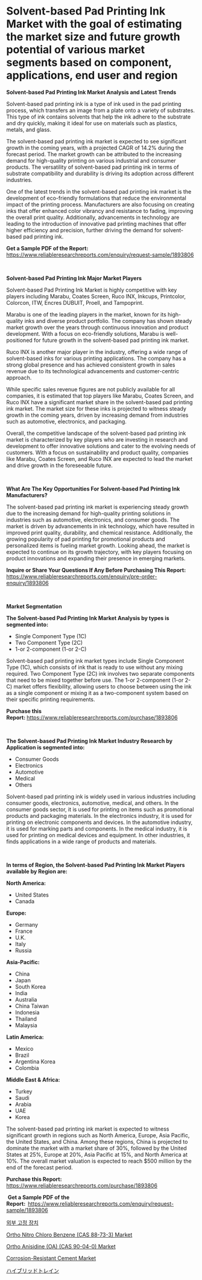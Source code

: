 <p><h1>Solvent-based Pad Printing Ink Market with the goal of estimating the market size and future growth potential of various market segments based on component, applications, end user and region</h1></p><p><strong>Solvent-based Pad Printing Ink Market Analysis and Latest Trends</strong></p>
<p><p>Solvent-based pad printing ink is a type of ink used in the pad printing process, which transfers an image from a plate onto a variety of substrates. This type of ink contains solvents that help the ink adhere to the substrate and dry quickly, making it ideal for use on materials such as plastics, metals, and glass.</p><p>The solvent-based pad printing ink market is expected to see significant growth in the coming years, with a projected CAGR of 14.2% during the forecast period. The market growth can be attributed to the increasing demand for high-quality printing on various industrial and consumer products. The versatility of solvent-based pad printing ink in terms of substrate compatibility and durability is driving its adoption across different industries.</p><p>One of the latest trends in the solvent-based pad printing ink market is the development of eco-friendly formulations that reduce the environmental impact of the printing process. Manufacturers are also focusing on creating inks that offer enhanced color vibrancy and resistance to fading, improving the overall print quality. Additionally, advancements in technology are leading to the introduction of innovative pad printing machines that offer higher efficiency and precision, further driving the demand for solvent-based pad printing ink.</p></p>
<p><strong>Get a Sample PDF of the Report:&nbsp;</strong> <a href="https://www.reliableresearchreports.com/enquiry/request-sample/1893806">https://www.reliableresearchreports.com/enquiry/request-sample/1893806</a></p>
<p>&nbsp;</p>
<p><strong>Solvent-based Pad Printing Ink Major Market Players</strong></p>
<p><p>Solvent-based Pad Printing Ink Market is highly competitive with key players including Marabu, Coates Screen, Ruco INX, Inkcups, Printcolor, Colorcon, ITW, Encres DUBUIT, Proell, and Tampoprint. </p><p>Marabu is one of the leading players in the market, known for its high-quality inks and diverse product portfolio. The company has shown steady market growth over the years through continuous innovation and product development. With a focus on eco-friendly solutions, Marabu is well-positioned for future growth in the solvent-based pad printing ink market.</p><p>Ruco INX is another major player in the industry, offering a wide range of solvent-based inks for various printing applications. The company has a strong global presence and has achieved consistent growth in sales revenue due to its technological advancements and customer-centric approach.</p><p>While specific sales revenue figures are not publicly available for all companies, it is estimated that top players like Marabu, Coates Screen, and Ruco INX have a significant market share in the solvent-based pad printing ink market. The market size for these inks is projected to witness steady growth in the coming years, driven by increasing demand from industries such as automotive, electronics, and packaging.</p><p>Overall, the competitive landscape of the solvent-based pad printing ink market is characterized by key players who are investing in research and development to offer innovative solutions and cater to the evolving needs of customers. With a focus on sustainability and product quality, companies like Marabu, Coates Screen, and Ruco INX are expected to lead the market and drive growth in the foreseeable future.</p></p>
<p>&nbsp;</p>
<p><strong>What Are The Key Opportunities For Solvent-based Pad Printing Ink Manufacturers?</strong></p>
<p><p>The solvent-based pad printing ink market is experiencing steady growth due to the increasing demand for high-quality printing solutions in industries such as automotive, electronics, and consumer goods. The market is driven by advancements in ink technology, which have resulted in improved print quality, durability, and chemical resistance. Additionally, the growing popularity of pad printing for promotional products and personalized items is fueling market growth. Looking ahead, the market is expected to continue on its growth trajectory, with key players focusing on product innovations and expanding their presence in emerging markets.</p></p>
<p><strong>Inquire or Share Your Questions If Any Before Purchasing This Report:</strong> <a href="https://www.reliableresearchreports.com/enquiry/pre-order-enquiry/1893806">https://www.reliableresearchreports.com/enquiry/pre-order-enquiry/1893806</a></p>
<p>&nbsp;</p>
<p><strong>Market Segmentation</strong></p>
<p><strong>The Solvent-based Pad Printing Ink Market Analysis by types is segmented into:</strong></p>
<p><ul><li>Single Component Type (1C)</li><li>Two Component Type (2C)</li><li>1-or 2-component (1-or 2-C)</li></ul></p>
<p><p>Solvent-based pad printing ink market types include Single Component Type (1C), which consists of ink that is ready to use without any mixing required. Two Component Type (2C) ink involves two separate components that need to be mixed together before use. The 1-or 2-component (1-or 2-C) market offers flexibility, allowing users to choose between using the ink as a single component or mixing it as a two-component system based on their specific printing requirements.</p></p>
<p><strong>Purchase this Report:&nbsp;</strong><a href="https://www.reliableresearchreports.com/purchase/1893806">https://www.reliableresearchreports.com/purchase/1893806</a></p>
<p>&nbsp;</p>
<p><strong>The Solvent-based Pad Printing Ink Market Industry Research by Application is segmented into:</strong></p>
<p><ul><li>Consumer Goods</li><li>Electronics</li><li>Automotive</li><li>Medical</li><li>Others</li></ul></p>
<p><p>Solvent-based pad printing ink is widely used in various industries including consumer goods, electronics, automotive, medical, and others. In the consumer goods sector, it is used for printing on items such as promotional products and packaging materials. In the electronics industry, it is used for printing on electronic components and devices. In the automotive industry, it is used for marking parts and components. In the medical industry, it is used for printing on medical devices and equipment. In other industries, it finds applications in a wide range of products and materials.</p></p>
<p>&nbsp;</p>
<p><strong>In terms of Region, the Solvent-based Pad Printing Ink Market Players available by Region are:</strong></p>
<p>
    <p> <strong> North America: </strong>
        <ul>
            <li>United States</li>
            <li>Canada</li>
        </ul>
        </p> 
    <p> <strong> Europe: </strong>
        <ul>
            <li>Germany</li>
            <li>France</li>
            <li>U.K.</li>
            <li>Italy</li>
            <li>Russia</li>
        </ul>
        </p> 
    <p> <strong> Asia-Pacific: </strong>
        <ul>
            <li>China</li>
            <li>Japan</li>
            <li>South Korea</li>
            <li>India</li>
            <li>Australia</li>
            <li>China Taiwan</li>
            <li>Indonesia</li>
            <li>Thailand</li>
            <li>Malaysia</li>
        </ul>
        </p> 
    <p> <strong> Latin America: </strong>
        <ul>
            <li>Mexico</li>
            <li>Brazil</li>
            <li>Argentina Korea</li>
            <li>Colombia</li>
        </ul>
        </p> 
    <p> <strong> Middle East & Africa: </strong>
        <ul>
            <li>Turkey</li>
            <li>Saudi</li>
            <li>Arabia</li>
            <li>UAE</li>
            <li>Korea</li>
        </ul>
    </p>
    </p>
<p><p>The solvent-based pad printing ink market is expected to witness significant growth in regions such as North America, Europe, Asia Pacific, the United States, and China. Among these regions, China is projected to dominate the market with a market share of 30%, followed by the United States at 25%, Europe at 20%, Asia Pacific at 15%, and North America at 10%. The overall market valuation is expected to reach $500 million by the end of the forecast period.</p></p>
<p><strong>Purchase this Report: </strong><a href="https://www.reliableresearchreports.com/purchase/1893806">https://www.reliableresearchreports.com/purchase/1893806</a></p>
<p>&nbsp;<strong>Get a Sample PDF of the Report:&nbsp;&nbsp;</strong><a href="https://www.reliableresearchreports.com/enquiry/request-sample/1893806">https://www.reliableresearchreports.com/enquiry/request-sample/1893806</a></p>
<p><strong></strong></p>
<p><p><a href="https://github.com/trmesnao7959541/Market-Research-Report-List-1/blob/main/67744731570.md">외부 고정 장치</a></p><p><a href="https://issuu.com/reportprime-2/docs/ortho-nitro-chloro-benzene-cas-88-73-3-market-size">Ortho Nitro Chloro Benzene (CAS 88-73-3) Market</a></p><p><a href="https://issuu.com/reportprime-2/docs/ortho-anisidine-oa-cas-90-04-0-market-size-2030.pp">Ortho Anisidine (OA) (CAS 90-04-0) Market</a></p><p><a href="https://github.com/sonuprakash1/Market-Research-Report-List-1/blob/main/corrosion-resistant-cement-market.md">Corrosion-Resistant Cement Market</a></p><p><a href="https://github.com/xnljig2898992/Market-Research-Report-List-1/blob/main/16233941908.md">ハイブリッドトレイン</a></p></p>